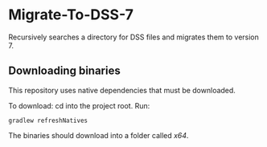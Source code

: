 Migrate-To-DSS-7
===================

Recursively searches a directory for DSS files and migrates them to version 7.

## Downloading binaries
This repository uses native dependencies that must be downloaded.

To download: cd into the project root. Run:
```$xslt
gradlew refreshNatives
```
The binaries should download into a folder called _x64_.